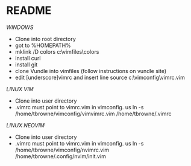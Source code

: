 # README #

_WINDOWS_
* Clone into root directory
* got to %HOMEPATH%
* mklink /D colors c:\vimfiles\colors
* install curl
* install git
* clone Vundle into vimfiles (follow instructions on vundle site)
* edit [underscore]vimrc and insert line source c:\vimconfig\vimrc.vim

_LINUX VIM_
- Clone into user directory
- .vimrc must point to vimrc.vim in vimconfig. us ln -s /home/tbrowne/vimconfig/vimvimrc.vim /home/tbrowne/.vimrc

_LINUX NEOVIM_
- Clone into user directory
- .vimrc must point to vimrc.vim in vimconfig. us ln -s /home/tbrowne/vimconfig/nvimrc.vim /home/tbrowne/.config/nvim/init.vim




